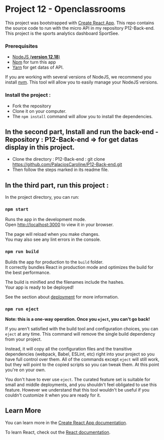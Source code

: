 # Project 12 - Openclassrooms

This project was bootstrapped with [Create React App](https://github.com/facebook/create-react-app).
This repo contains the source code to run with the micro API in my repository P12-Back-end. This project is the sports analytics dashboard SportSee.

### Prerequisites

- [NodeJS (**version 12.18**)](https://nodejs.org/en/)
- [Npm](https://www.npmjs.com) for turn this app
- [Yarn](https://yarnpkg.com/) for get datas of API.

If you are working with several versions of NodeJS, we recommend you install [nvm](https://github.com/nvm-sh/nvm). This tool will allow you to easily manage your NodeJS versions.

### Install the project :
- Fork the repository
- Clone it on your computer.
- The `npm install` command will allow you to install the dependencies.

## In the second part, Install and run the back-end - Repository : P12-Back-end => for get datas display in this project.
- Clone the directory : 
P12-Back-end : git clone https://github.com/PalaciosCaroline/P12-Back-end.git
- Then follow the steps marked in its readme file.

## In the third part, run this project :

In the project directory, you can run:

### `npm start`

Runs the app in the development mode.\
Open [http://localhost:3000](http://localhost:3000) to view it in your browser.

The page will reload when you make changes.\
You may also see any lint errors in the console.

### `npm run build`

Builds the app for production to the `build` folder.\
It correctly bundles React in production mode and optimizes the build for the best performance.

The build is minified and the filenames include the hashes.\
Your app is ready to be deployed!

See the section about [deployment](https://facebook.github.io/create-react-app/docs/deployment) for more information.

### `npm run eject`

**Note: this is a one-way operation. Once you `eject`, you can't go back!**

If you aren't satisfied with the build tool and configuration choices, you can `eject` at any time. This command will remove the single build dependency from your project.

Instead, it will copy all the configuration files and the transitive dependencies (webpack, Babel, ESLint, etc) right into your project so you have full control over them. All of the commands except `eject` will still work, but they will point to the copied scripts so you can tweak them. At this point you're on your own.

You don't have to ever use `eject`. The curated feature set is suitable for small and middle deployments, and you shouldn't feel obligated to use this feature. However we understand that this tool wouldn't be useful if you couldn't customize it when you are ready for it.

## Learn More

You can learn more in the [Create React App documentation](https://facebook.github.io/create-react-app/docs/getting-started).

To learn React, check out the [React documentation](https://reactjs.org/).


